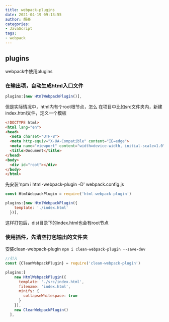 ```yaml
---
title: webpack-plugins
date: 2021-04-19 09:13:55
author: 胡豪
categories: 
- JavaScript 
tags:
- webpack
---
```


## plugins
webpack中使用plugins


### 在输出项，自动生成html入口文件

```js
plugins:[new HtmlWebpackPlugin()],
```

但是实际情况中，html内有个root根节点，怎么
在项目中比如src文件夹内，新建index.html文件，定义一个模板
```html
<!DOCTYPE html>
<html lang="en">
<head>
  <meta charset="UTF-8">
  <meta http-equiv="X-UA-Compatible" content="IE=edge">
  <meta name="viewport" content="width=device-width, initial-scale=1.0">
  <title>Document</title>
</head>
<body>
  <div id="root"></div>
</body>
</html>
```
先安装'npm i html-webpack-plugin -D'
webpack.config.js
```js
const HtmlWebpackPlugin = require('html-webpack-plugin')

plugins:[new HtmlWebpackPlugin({
    template: './index.html'
  })],
```
这样打包后，dist目录下的index.html也会有root节点


### 使用插件，先清空打包输出的文件夹
安装clean-webpack-plugin
```npm i clean-webpack-plugin --save-dev```

```js
//引入
const {CleanWebpackPlugin} = require('clean-webpack-plugin')

plugins:[
    new HtmlWebpackPlugin({
      template: './src/index.html',
      filename: 'index.html',
      minify: {
        collapseWhitespace: true
      }
    }),
    new CleanWebpackPlugin()
  ],
```